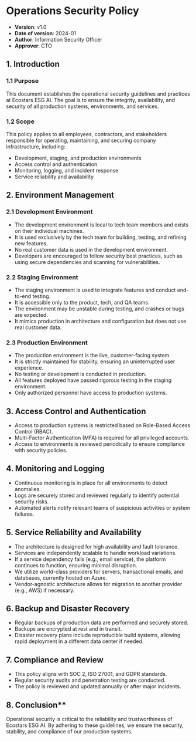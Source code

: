 # Operations Security Policy
* **Version**: v1.0
* **Date of version**: 2024-01
* **Author**: Information Security Officer
* **Approver**: CTO

## 1. Introduction
### 1.1 Purpose
This document establishes the operational security guidelines and practices at Ecostars ESG AI. The goal is to ensure the integrity, availability, and security of all production systems, environments, and services.

### 1.2 Scope
This policy applies to all employees, contractors, and stakeholders responsible for operating, maintaining, and securing company infrastructure, including:
- Development, staging, and production environments
- Access control and authentication
- Monitoring, logging, and incident response
- Service reliability and availability

## 2. Environment Management
### 2.1 Development Environment
- The development environment is local to tech team members and exists on their individual machines.
- It is used exclusively by the tech team for building, testing, and refining new features.
- No real customer data is used in the development environment.
- Developers are encouraged to follow security best practices, such as using secure dependencies and scanning for vulnerabilities.

### 2.2 Staging Environment
- The staging environment is used to integrate features and conduct end-to-end testing.
- It is accessible only to the product, tech, and QA teams.
- The environment may be unstable during testing, and crashes or bugs are expected.
- It mimics production in architecture and configuration but does not use real customer data.

### 2.3 Production Environment
- The production environment is the live, customer-facing system.
- It is strictly maintained for stability, ensuring an uninterrupted user experience.
- No testing or development is conducted in production.
- All features deployed have passed rigorous testing in the staging environment.
- Only authorized personnel have access to production systems.

## 3. Access Control and Authentication
- Access to production systems is restricted based on Role-Based Access Control (RBAC).
- Multi-Factor Authentication (MFA) is required for all privileged accounts.
- Access to environments is reviewed periodically to ensure compliance with security policies.

## 4. Monitoring and Logging
- Continuous monitoring is in place for all environments to detect anomalies.
- Logs are securely stored and reviewed regularly to identify potential security risks.
- Automated alerts notify relevant teams of suspicious activities or system failures.

## 5. Service Reliability and Availability
- The architecture is designed for high availability and fault tolerance.
- Services are independently scalable to handle workload variations.
- If a service dependency fails (e.g., email service), the platform continues to function, ensuring minimal disruption.
- We utilize world-class providers for servers, transactional emails, and databases, currently hosted on Azure.
- Vendor-agnostic architecture allows for migration to another provider (e.g., AWS) if necessary.

## 6. Backup and Disaster Recovery
- Regular backups of production data are performed and securely stored.
- Backups are encrypted at rest and in transit.
- Disaster recovery plans include reproducible build systems, allowing rapid deployment in a different data center if needed.

## 7. Compliance and Review
- This policy aligns with SOC 2, ISO 27001, and GDPR standards.
- Regular security audits and penetration testing are conducted.
- The policy is reviewed and updated annually or after major incidents.

## 8. Conclusion**
Operational security is critical to the reliability and trustworthiness of Ecostars ESG AI. By adhering to these guidelines, we ensure the security, stability, and compliance of our production systems.


